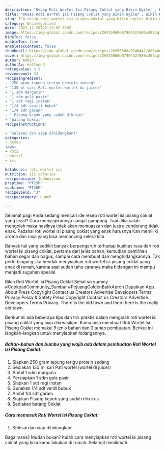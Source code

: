 ```yaml
---
description: "Resep Roti Wortel Isi Pisang Coklat yang Bikin Ngiler , Bikin Ngiler"
title: "Resep Roti Wortel Isi Pisang Coklat yang Bikin Ngiler , Bikin Ngiler"
slug: 518-resep-roti-wortel-isi-pisang-coklat-yang-bikin-ngiler-bikin-ngiler
category: Uncategorized
date: 2022-12-28T22:22:07.390Z
image: https://img-global.cpcdn.com/recipes/26955068e0740442/680x482cq70/roti-wortel-isi-pisang-coklat-foto-resep-utama.jpg
hideToc: false
enableToc: true
enableTocContent: false
thumbnail: https://img-global.cpcdn.com/recipes/26955068e0740442/680x482cq70/roti-wortel-isi-pisang-coklat-foto-resep-utama.jpg
cover: https://img-global.cpcdn.com/recipes/26955068e0740442/680x482cq70/roti-wortel-isi-pisang-coklat-foto-resep-utama.jpg
author: Admin
authorAv: notfound
ratingvalue: 4.5
reviewcount: 23
recipeingredient:
- "250 gram tepung terigu protein sedang"
- "130 ml sari Pati wortel wortel di juicer"
- "1 sdm margarin"
- "1 sdm gula pasir"
- "1 sdt ragi instan"
- "1/4 sdt vanili bubuk"
- "1/4 sdt garam"
- " Pisang kepok yang sudah dikukus"
- "batang Coklat"
recipeinstructions:

- "Selesai dan siap dihidangkan!"
categories:
- Resep
tags:
- roti
- wortel
- isi

katakunci: roti wortel isi 
nutrition: 111 calories
recipecuisine: Indonesian
preptime: "PT25M"
cooktime: "PT36M"
recipeyield: "3"
recipecategory: Lunch

---
```



Selamat pagi Anda sedang mencari ide resep roti wortel isi pisang coklat yang lezat? Cara menyiapkannya sangat gampang. Tapi Jika salah mengolah maka hasilnya tidak akan memuaskan dan justru cenderung tidak enak. Padahal roti wortel isi pisang coklat yang enak harusnya Kan memiliki aroma dan rasa yang bisa memancing selera kita.


Banyak hal yang sedikit banyak berpengaruh terhadap kualitas rasa dari roti wortel isi pisang coklat, pertama dari jenis bahan, kemudian pemilihan bahan segar dan bagus, sampai cara membuat dan menghidangkannya. Tak perlu bingung jika hendak menyiapkan roti wortel isi pisang coklat yang enak di rumah, karena asal sudah tahu caranya maka hidangan ini mampu menjadi suguhan spesial.

Bikin Roti Wortel Isi Pisang Coklat Sehat so yummy #CookpadCommunity_Sumbar #PejuangGoldenBatikApron Dapatkan App. About Press Copyright Contact us Creators Advertise Developers Terms Privacy Policy &amp; Safety Press Copyright Contact us Creators Advertise Developers Terms Privacy. There is the old town and then there is the really old town.


Berikut ini ada beberapa tips dan trik praktis dalam mengolah roti wortel isi pisang coklat yang siap dikreasikan. Kamu bisa membuat Roti Wortel Isi Pisang Coklat memakai 9 jenis bahan dan 0 tahap pembuatan. Berikut ini langkah-langkah untuk menyiapkan hidangannya.

<!--inarticleads1-->

##### Bahan-bahan dan bumbu yang wajib ada dalam pembuatan Roti Wortel Isi Pisang Coklat:

1. Siapkan 250 gram tepung terigu protein sedang
1. Sediakan 130 ml sari Pati wortel (wortel di juicer)
1. Ambil 1 sdm margarin
1. Persiapkan 1 sdm gula pasir
1. Siapkan 1 sdt ragi instan
1. Gunakan 1/4 sdt vanili bubuk
1. Ambil 1/4 sdt garam
1. Siapkan  Pisang kepok yang sudah dikukus
1. Sediakan batang Coklat




<!--inarticleads2-->

##### Cara memasak Roti Wortel Isi Pisang Coklat:


1. Selesai dan siap dihidangkan!



Bagaimana? Mudah bukan? Itulah cara menyiapkan roti wortel isi pisang coklat yang bisa kamu lakukan di rumah. Selamat menikmati

